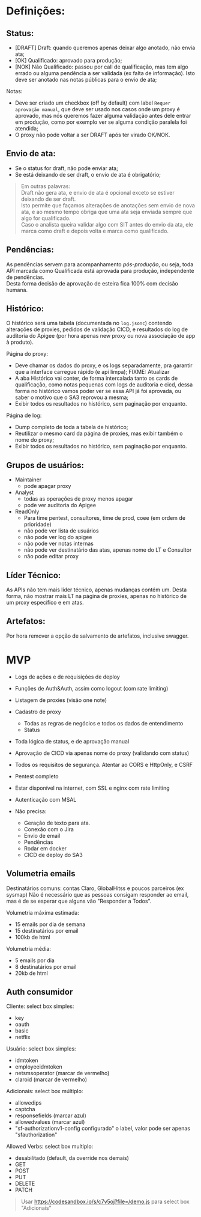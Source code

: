 # Definições:

## Status:
- [DRAFT] Draft: quando queremos apenas deixar algo anotado, não envia ata;
- [OK] Qualificado: aprovado para produção;
- [NOK] Não Qualificado: passou por call de qualificação, mas tem algo errado ou alguma pendência a ser validada (ex falta de informação). Isto deve ser anotado nas notas públicas para o envio de ata;

Notas:
- Deve ser criado um checkbox (off by default) com label `Requer aprovação manual`, que deve ser usado nos casos onde um proxy é aprovado, mas nós queremos fazer alguma validação antes dele entrar em produção, como por exemplo ver se alguma condição paralela foi atendida;
- O proxy não pode voltar a ser DRAFT após ter virado OK/NOK.


## Envio de ata:
- Se o status for draft, não pode enviar ata;
- Se está deixando de ser draft, o envio de ata é obrigatório;

> Em outras palavras:  
> Draft não gera ata, e envio de ata é opcional exceto se estiver deixando de ser draft.  
> Isto permite que façamos alterações de anotações sem envio de nova ata, e ao mesmo tempo obriga que uma ata seja enviada sempre que algo for qualificado.  
> Caso o analista queira validar algo com SIT antes do envio da ata, ele marca como draft e depois volta e marca como qualificado.  


## Pendências:
As pendências servem para acompanhamento _pós-produção_, ou seja, toda API marcada como Qualificada está aprovada para produção, independente de pendências.  
Desta forma decisão de aprovação de esteira fica 100% com decisão humana.


## Histórico:
O histórico será uma tabela (documentada no `log.jsonc`) contendo alterações de proxies, pedidos de validação CICD, e resultados do log de auditoria do Apigee (por hora apenas new proxy ou nova associação de app à produto).

Página do proxy:
- Deve chamar os dados do proxy, e os logs separadamente, pra garantir que a interface carregue rápido (e api limpa); FIXME: Atualizar
- A aba Histórico vai conter, de forma intercalada tanto os cards de qualificação, como notas pequenas com logs de auditoria e cicd, dessa forma no histórico vamos poder ver se essa API já foi aprovada, ou saber o motivo que o SA3 reprovou a mesma;
- Exibir todos os resultados no histórico, sem paginação por enquanto.

Página de log:
- Dump completo de toda a tabela de histórico;
- Reutilizar o mesmo card da página de proxies, mas exibir também o nome do proxy;
- Exibir todos os resultados no histórico, sem paginação por enquanto.


## Grupos de usuários:
- Maintainer
    - pode apagar proxy
- Analyst
    - todas as operações de proxy menos apagar
    - pode ver auditoria do Apigee
- ReadOnly
    - Para time pentest, consultores, time de prod, coee (em ordem de prioridade)
    - não pode ver lista de usuários
    - não pode ver log do apigee
    - não pode ver notas internas
    - não pode ver destinatário das atas, apenas nome do LT e Consultor
    - não pode editar proxy

## Líder Técnico:
As APIs não tem mais líder técnico, apenas mudanças contém um.
Desta forma, não mostrar mais LT na página de proxies, apenas no histórico de um proxy específico e em atas.


## Artefatos:
Por hora remover a opção de salvamento de artefatos, inclusive swagger.


# MVP
- Logs de ações e de requisições de deploy
- Funções de Auth&Auth, assim como logout (com rate limiting)
- Listagem de proxies (visão one note)
- Cadastro de proxy
    - Todas as regras de negócios e todos os dados de entendimento
    - Status
- Toda lógica de status, e de aprovação manual
- Aprovação de CICD via apenas nome do proxy (validando com status)
- Todos os requisitos de segurança. Atentar ao CORS e HttpOnly, e CSRF
- Pentest completo
- Estar disponível na internet, com SSL e nginx com rate limiting
- Autenticação com MSAL

- Não precisa:
    - Geração de texto para ata.
    - Conexão com o Jira
    - Envio de email
    - Pendências
    - Rodar em docker 
    - CICD de deploy do SA3



## Volumetria emails
Destinatários comuns: contas Claro, GlobalHitss e poucos parceiros (ex sysmap)
Não é necessário que as pessoas consigam responder ao email, mas é de se esperar que alguns vão "Responder a Todos".

Volumetria máxima estimada:
- 15 emails por dia de semana
- 15 destinatários por email
- 100kb de html

Volumetria média:
- 5 emails por dia
- 8 destinatários por email
- 20kb de html



## Auth consumidor
Cliente: select box simples:
- key
- oauth
- basic
- netflix

Usuário: select box simples:
- idmtoken
- employeeidmtoken
- netsmsoperator (marcar de vermelho)
- claroid (marcar de vermelho)

Adicionais: select box múltiplo:
- allowedips
- captcha
- responsefields (marcar azul)
- allowedvalues (marcar azul)
- "sf-authorizationv1-config configurado" o label, valor pode ser apenas "sfauthorization"


Allowed Verbs: select box multiplo:
- desabilitado (default, da override nos demais)
- GET
- POST
- PUT
- DELETE
- PATCH

> Usar https://codesandbox.io/s/c7v5oj?file=/demo.js para select box "Adicionais"
